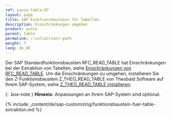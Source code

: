 ```yaml
---
ref: yunio-table-07
layout: page
title: SAP Funktionsbaustein für Tabellen
description: Einschränkungen umgehen
product: yunio
parent: table
permalink: /:collection/:path
weight: 7
lang: de_DE
---
```


Der SAP Standardfunktionsbaustein RFC_READ_TABLE hat Einschränkungen bei der Extraktion von Tabellen, siehe [Einschränkungen von RFC_READ_TABLE](#einschränkungen-von-rfc_read_table).
Um die Einschränkungen zu umgehen, installieren Sie den Z-Funktionsbaustein Z_THEO_READ_TABLE von Theobald Software auf Ihrem SAP-System, siehe [Z_THEO_READ_TABLE installieren](#z_theo_read_table-installieren).<br>

{: .box-note }
**Hinweis:** Anpassungen an Ihrem SAP-System sind optional.

{% include _content/de/sap-customizing/funktionsbaustein-fuer-table-extraktion.md  %}
